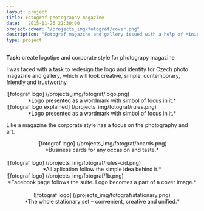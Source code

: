```yaml
---
layout: project
title: Fotograf photography magazine
date:   2015-11-26 21:30:00
project-cover: "/projects_img/fotograf/cover.png"
description: "Fotograf magazine and gallery issued with a help of Ministers of Culture of Czech Republic."
type: project
---
```


**Task:** create logotipe and corporate style for photograpy magazine
</br>

I was faced with a task to redesign the logo and identity for Czech photo magazine and gallery, which will look creative, simple, contemporary, friendly and trustworthy.


<div class="p600">![fotograf logo] (/projects_img/fotograf/logo.png)</div>

<center>*Logo presented as a wordmark with simbol of focus in it.*</center>

<div class="p500">![fotograf logo explained] (/projects_img/fotograf/rules.png)</div>

<center>*Logo presented as a wordmark with simbol of focus in it.*</center>


Like a magazine the corporate style has a focus on the photography and art.

<center>![fotograf logo] (/projects_img/fotograf/bcards.png)</center>

<center>*Business cards for any occasion and taste.*</center>
</br>

<div class="p600">![fotograf logo] (/projects_img/fotograf/rules-cid.png)</div>

<center>*All aplication follow the simple idea behind it.*</center>


<div class="p600">![fotograf logo] (/projects_img/fotograf/fb.png)</center>

<center>*Facebook page follows the suite. Logo becomes a part of a cover image.*</center>

</br>

<center>![fotograf logo] (/projects_img/fotograf/stationary.png)</center>

<center>*The whole stationary set – convenient, creative and unified.*</center>








